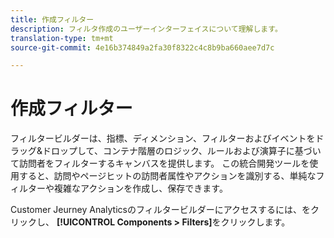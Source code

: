 ```yaml
---
title: 作成フィルター
description: フィルタ作成のユーザーインターフェイスについて理解します。
translation-type: tm+mt
source-git-commit: 4e16b374849a2fa30f8322c4c8b9ba660aee7d7c

---
```



# 作成フィルター

フィルタービルダーは、指標、ディメンション、フィルターおよびイベントをドラッグ&amp;ドロップして、コンテナ階層のロジック、ルールおよび演算子に基づいて訪問者をフィルターするキャンバスを提供します。 この統合開発ツールを使用すると、訪問やページヒットの訪問者属性やアクションを識別する、単純なフィルターや複雑なアクションを作成し、保存できます。

Customer Jeurney Analyticsのフィルタービルダーにアクセスするには、をクリックし、 **[!UICONTROL Components > Filters]**&#x200B;をクリックします。

